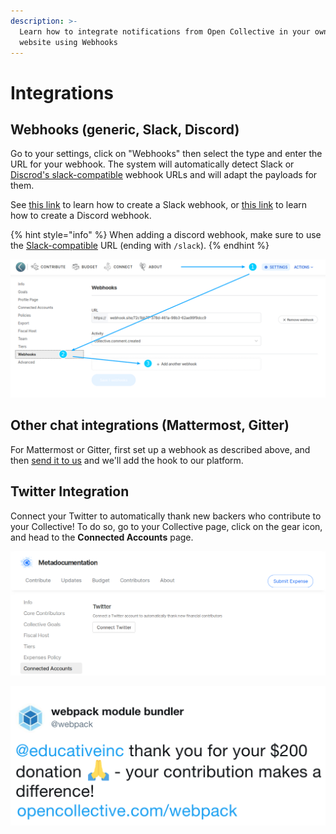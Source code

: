 ```yaml
---
description: >-
  Learn how to integrate notifications from Open Collective in your own chat or
  website using Webhooks
---
```


# Integrations

## Webhooks \(generic, Slack, Discord\)

Go to your settings, click on "Webhooks" then select the type and enter the URL for your webhook. The system will automatically detect Slack or [Discrod's slack-compatible](https://discord.com/developers/docs/resources/webhook#execute-slackcompatible-webhook) webhook URLs and will adapt the payloads for them.

See [this link](https://api.slack.com/messaging/webhooks#getting_started) to learn how to create a Slack webhook, or [this link](https://support.discord.com/hc/en-us/articles/228383668-Utiliser-les-Webhooks) to learn how to create a Discord webhook.

{% hint style="info" %}
When adding a discord webhook, make sure to use the [Slack-compatible](https://discord.com/developers/docs/resources/webhook#execute-slackcompatible-webhook) URL \(ending with `/slack`\).
{% endhint %}

![](../.gitbook/assets/selection_002.png)

## Other chat integrations \(Mattermost, Gitter\)

For Mattermost or Gitter, first set up a webhook as described above, and then [send it to us](mailto:support@opencollective.com) and we'll add the hook to our platform.

## Twitter Integration

Connect your Twitter to automatically thank new backers who contribute to your Collective! To do so, go to your Collective page, click on the gear icon, and head to the **Connected Accounts** page.

![](../.gitbook/assets/collectives_integrations_connected-accounts.png)

![](../.gitbook/assets/connect-twitter.png)





